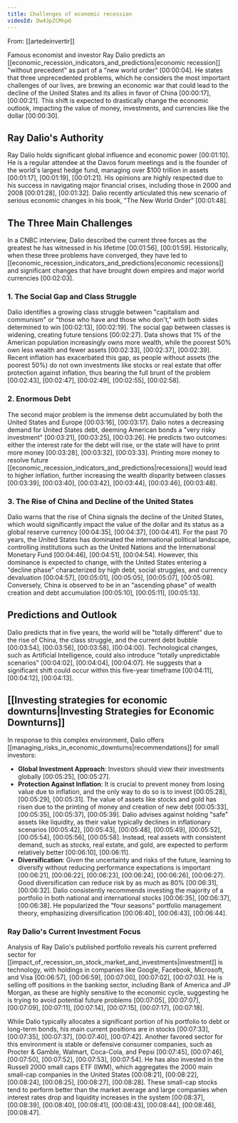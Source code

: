 ```yaml
---
title: Challenges of economic recession
videoId: Dw43pZCMnpQ
---
```


From: [[artedeinvertir]] <br/> 

Famous economist and investor Ray Dalio predicts an [[economic_recession_indicators_and_predictions|economic recession]] "without precedent" as part of a "new world order" [00:00:04]. He states that three unprecedented problems, which he considers the most important challenges of our lives, are brewing an economic war that could lead to the decline of the United States and its allies in favor of China [00:00:17], [00:00:21]. This shift is expected to drastically change the economic outlook, impacting the value of money, investments, and currencies like the dollar [00:00:30].

## Ray Dalio's Authority
Ray Dalio holds significant global influence and economic power [00:01:10]. He is a regular attendee at the Davos forum meetings and is the founder of the world's largest hedge fund, managing over $100 trillion in assets [00:01:17], [00:01:19], [00:01:21]. His opinions are highly respected due to his success in navigating major financial crises, including those in 2000 and 2008 [00:01:28], [00:01:32]. Dalio recently articulated this new scenario of serious economic changes in his book, "The New World Order" [00:01:48].

## The Three Main Challenges
In a CNBC interview, Dalio described the current three forces as the greatest he has witnessed in his lifetime [00:01:56], [00:01:59]. Historically, when these three problems have converged, they have led to [[economic_recession_indicators_and_predictions|economic recessions]] and significant changes that have brought down empires and major world currencies [00:02:03].

### 1. The Social Gap and Class Struggle
Dalio identifies a growing class struggle between "capitalism and communism" or "those who have and those who don't," with both sides determined to win [00:02:13], [00:02:19]. The social gap between classes is widening, creating future tensions [00:02:27]. Data shows that 1% of the American population increasingly owns more wealth, while the poorest 50% own less wealth and fewer assets [00:02:33], [00:02:37], [00:02:39]. Recent inflation has exacerbated this gap, as people without assets (the poorest 50%) do not own investments like stocks or real estate that offer protection against inflation, thus bearing the full brunt of the problem [00:02:43], [00:02:47], [00:02:49], [00:02:55], [00:02:58].

### 2. Enormous Debt
The second major problem is the immense debt accumulated by both the United States and Europe [00:03:16], [00:03:17]. Dalio notes a decreasing demand for United States debt, deeming American bonds a "very risky investment" [00:03:21], [00:03:25], [00:03:26]. He predicts two outcomes: either the interest rate for the debt will rise, or the state will have to print more money [00:03:28], [00:03:32], [00:03:33]. Printing more money to resolve future [[economic_recession_indicators_and_predictions|recessions]] would lead to higher inflation, further increasing the wealth disparity between classes [00:03:39], [00:03:40], [00:03:42], [00:03:44], [00:03:46], [00:03:48].

### 3. The Rise of China and Decline of the United States
Dalio warns that the rise of China signals the decline of the United States, which would significantly impact the value of the dollar and its status as a global reserve currency [00:04:35], [00:04:37], [00:04:41]. For the past 70 years, the United States has dominated the international political landscape, controlling institutions such as the United Nations and the International Monetary Fund [00:04:46], [00:04:51], [00:04:54]. However, this dominance is expected to change, with the United States entering a "decline phase" characterized by high debt, social struggles, and currency devaluation [00:04:57], [00:05:01], [00:05:05], [00:05:07], [00:05:08]. Conversely, China is observed to be in an "ascending phase" of wealth creation and debt accumulation [00:05:10], [00:05:11], [00:05:13].

## Predictions and Outlook
Dalio predicts that in five years, the world will be "totally different" due to the rise of China, the class struggle, and the current debt bubble [00:03:54], [00:03:56], [00:03:58], [00:04:00]. Technological changes, such as Artificial Intelligence, could also introduce "totally unpredictable scenarios" [00:04:02], [00:04:04], [00:04:07]. He suggests that a significant shift could occur within this five-year timeframe [00:04:11], [00:04:12], [00:04:13].

## [[Investing strategies for economic downturns|Investing Strategies for Economic Downturns]]
In response to this complex environment, Dalio offers [[managing_risks_in_economic_downturns|recommendations]] for small investors:

*   **Global Investment Approach**: Investors should view their investments globally [00:05:25], [00:05:27].
*   **Protection Against Inflation**: It is crucial to prevent money from losing value due to inflation, and the only way to do so is to invest [00:05:28], [00:05:29], [00:05:31]. The value of assets like stocks and gold has risen due to the printing of money and creation of new debt [00:05:33], [00:05:35], [00:05:37], [00:05:39]. Dalio advises against holding "safe" assets like liquidity, as their value typically declines in inflationary scenarios [00:05:42], [00:05:43], [00:05:48], [00:05:49], [00:05:52], [00:05:54], [00:05:56], [00:05:58]. Instead, real assets with consistent demand, such as stocks, real estate, and gold, are expected to perform relatively better [00:06:10], [00:06:11].
*   **Diversification**: Given the uncertainty and risks of the future, learning to diversify without reducing performance expectations is important [00:06:21], [00:06:22], [00:06:23], [00:06:24], [00:06:26], [00:06:27]. Good diversification can reduce risk by as much as 80% [00:06:31], [00:06:32]. Dalio consistently recommends investing the majority of a portfolio in both national and international stocks [00:06:35], [00:06:37], [00:06:38]. He popularized the "four seasons" portfolio management theory, emphasizing diversification [00:06:40], [00:06:43], [00:06:44].

### Ray Dalio's Current Investment Focus
Analysis of Ray Dalio's published portfolio reveals his current preferred sector for [[impact_of_recession_on_stock_market_and_investments|investment]] is technology, with holdings in companies like Google, Facebook, Microsoft, and Visa [00:06:57], [00:06:59], [00:07:00], [00:07:02], [00:07:03]. He is selling off positions in the banking sector, including Bank of America and JP Morgan, as these are highly sensitive to the economic cycle, suggesting he is trying to avoid potential future problems [00:07:05], [00:07:07], [00:07:09], [00:07:11], [00:07:14], [00:07:15], [00:07:17], [00:07:18].

While Dalio typically allocates a significant portion of his portfolio to debt or long-term bonds, his main current positions are in stocks [00:07:33], [00:07:35], [00:07:37], [00:07:40], [00:07:42]. Another favored sector for this environment is stable or defensive consumer companies, such as Procter & Gamble, Walmart, Coca-Cola, and Pepsi [00:07:45], [00:07:46], [00:07:50], [00:07:52], [00:07:53], [00:07:54]. He has also invested in the Russell 2000 small caps ETF (IWM), which aggregates the 2000 main small-cap companies in the United States [00:08:21], [00:08:22], [00:08:24], [00:08:25], [00:08:27], [00:08:28]. These small-cap stocks tend to perform better than the market average and large companies when interest rates drop and liquidity increases in the system [00:08:37], [00:08:39], [00:08:40], [00:08:41], [00:08:43], [00:08:44], [00:08:46], [00:08:47].